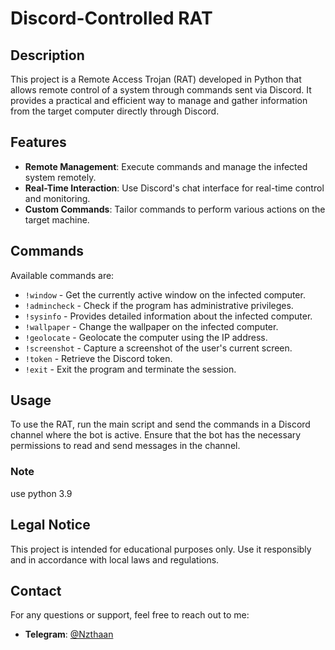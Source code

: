 # Discord-Controlled RAT

## Description

This project is a Remote Access Trojan (RAT) developed in Python that allows remote control of a system through commands sent via Discord. It provides a practical and efficient way to manage and gather information from the target computer directly through Discord.

## Features

- **Remote Management**: Execute commands and manage the infected system remotely.
- **Real-Time Interaction**: Use Discord's chat interface for real-time control and monitoring.
- **Custom Commands**: Tailor commands to perform various actions on the target machine.

## Commands

Available commands are:

- `!window` - Get the currently active window on the infected computer.
- `!admincheck` - Check if the program has administrative privileges.
- `!sysinfo` - Provides detailed information about the infected computer.
- `!wallpaper` - Change the wallpaper on the infected computer.
- `!geolocate` - Geolocate the computer using the IP address.
- `!screenshot` - Capture a screenshot of the user's current screen.
- `!token` - Retrieve the Discord token.
- `!exit` - Exit the program and terminate the session.

## Usage

To use the RAT, run the main script and send the commands in a Discord channel where the bot is active. Ensure that the bot has the necessary permissions to read and send messages in the channel.

### Note

use python 3.9

## Legal Notice

This project is intended for educational purposes only. Use it responsibly and in accordance with local laws and regulations.

## Contact

For any questions or support, feel free to reach out to me:

- **Telegram**: [@Nzthaan](https://t.me/Nzthaan)



